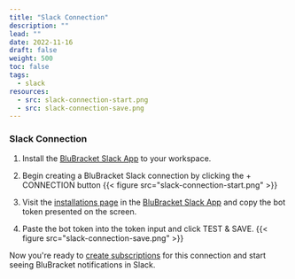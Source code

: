 ```yaml
---
title: "Slack Connection"
description: ""
lead: ""
date: 2022-11-16
draft: false
weight: 500
toc: false
tags:
  - slack
resources:
  - src: slack-connection-start.png
  - src: slack-connection-save.png
---
```


### Slack Connection

1. Install the [BluBracket Slack App](https://api.slack.com/apps/A044R68FYGY) to your workspace.

2. Begin creating a BluBracket Slack connection by clicking the + CONNECTION button
{{< figure src="slack-connection-start.png" >}}

3. Visit the [installations page](https://api.slack.com/apps/A044R68FYGY/install-on-team) in the [BluBracket Slack App](https://api.slack.com/apps/A044R68FYGY) and copy the bot token presented on the screen.

4. Paste the bot token into the token input and click TEST & SAVE.
{{< figure src="slack-connection-save.png" >}}

Now you're ready to [create subscriptions](/how-to/messaging/slack/subscription/) for this connection and start seeing BluBracket notifications in Slack.
